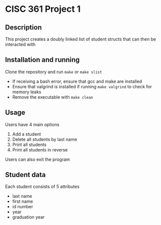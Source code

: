 # CISC 361 Project 1

## Description
This project creates a doubly linked list of student structs that can then be interacted with

## Installation and running
Clone the repository and run `make` or `make slist`
- If receiving a bash error, ensure that gcc and make are installed
- Ensure that valgrind is installed if running `make valgrind` to check for memory leaks
- Remove the executable with `make clean`


## Usage
Users have 4 main options
1. Add a student
2. Delete all students by last name
3. Print all students
4. Print all students in reverse

Users can also exit the program

## Student data
Each student consists of 5 attributes
- last name
- first name
- id number
- year
- graduation year